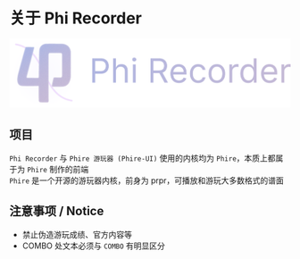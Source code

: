 # 关于 Phi Recorder

![Phi Recorder Banner](../arts/banner.png)

## 项目

`Phi Recorder` 与 `Phire 游玩器 (Phire-UI)` 使用的内核均为 `Phire`，本质上都属于为 `Phire` 制作的前端  
`Phire` 是一个开源的游玩器内核，前身为 prpr，可播放和游玩大多数格式的谱面

## 注意事项 / Notice

- 禁止伪造游玩成绩、官方内容等  
- COMBO 处文本必须与 `COMBO` 有明显区分  
